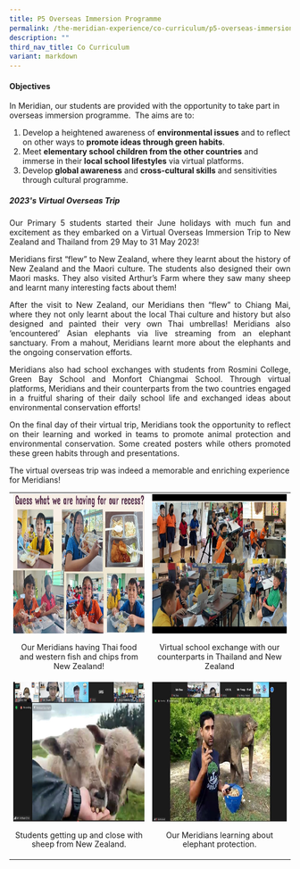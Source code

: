 ```yaml
---
title: P5 Overseas Immersion Programme
permalink: /the-meridian-experience/co-curriculum/p5-overseas-immersion-programme/
description: ""
third_nav_title: Co Curriculum
variant: markdown
---
```

#### Objectives

In Meridian, our students are provided with the opportunity to take part in overseas immersion programme.&nbsp; The aims are to:

<ol>
	<li>Develop a heightened awareness of <b>environmental issues</b> and to reflect on other ways to <b>promote ideas through green habits</b>.</li>
	<li>Meet <b>elementary school children from the other countries</b> and immerse in their <b>local school lifestyles</b> via virtual platforms.</li>
	<li>Develop <b>global awareness</b> and <b>cross-cultural skills</b> and sensitivities through cultural programme.</li>
</ol>

<h5>2023's Virtual Overseas Trip</h5>

<p align="justify">Our Primary 5 students started their June holidays with much fun and excitement as they embarked on a Virtual Overseas Immersion Trip to New Zealand and Thailand from 29 May to 31 May 2023!</p>

<p align="justify">Meridians first “flew” to New Zealand, where they learnt about the history of New Zealand and the Maori culture. The students also designed their own Maori masks. They also visited Arthur’s Farm where they saw many sheep and learnt many interesting facts about them!</p>

<p align="justify">After the visit to New Zealand, our Meridians then “flew” to Chiang Mai, where they not only learnt about the local Thai culture and history but also designed and painted their very own Thai umbrellas! Meridians also ‘encountered’ Asian elephants via live streaming from an elephant sanctuary. From a mahout, Meridians learnt more about the elephants and the ongoing conservation efforts.</p>

<p align="justify">Meridians also had school exchanges with students from Rosmini College, Green Bay School and Monfort Chiangmai School. Through virtual platforms, Meridians and their counterparts from the two countries engaged in a fruitful sharing of their daily school life and exchanged ideas about environmental conservation efforts!</p>

<p align="justify">On the final day of their virtual trip, Meridians took the opportunity to reflect on their learning and worked in teams to promote animal protection and environmental conservation. Some created posters while others promoted these green habits through and presentations.

The virtual overseas trip was indeed a memorable and enriching experience for Meridians!</p>

<table style="width:100%">

  <tbody><tr>
    <td><img src="/images/The%20Meridian%20Experience/P5%20Overseas/2023Overseas_1.jpg" style="width:380px;height:250px;float:center"><p style="line-height:1.2em; font-size: 14px; text-align:center;">Our Meridians having Thai food and western fish and chips from New Zealand!</p></td>
    <td><img src="/images/The%20Meridian%20Experience/P5%20Overseas/2023Overseas_2.jpg" style="width:380px;height:250px;float:center"><p style="line-height:1.2em; font-size: 14px; text-align:center;">Virtual school exchange with our counterparts in Thailand and New Zealand</p></td>
  </tr>
		<tr>
    <td><img src="/images/The%20Meridian%20Experience/P5%20Overseas/2023Overseas_3.jpg" style="width:380px;height:250px;float:center"><p style="line-height:1.2em; font-size: 14px; text-align:center;">Students getting up and close with sheep from New Zealand.</p></td>
    <td><img src="/images/The%20Meridian%20Experience/P5%20Overseas/2023Overseas_4.jpg" style="width:380px;height:250px;float:center"><p style="line-height:1.2em; font-size: 14px; text-align:center;">Our Meridians learning about elephant protection.</p></td>
  </tr>
</tbody></table>